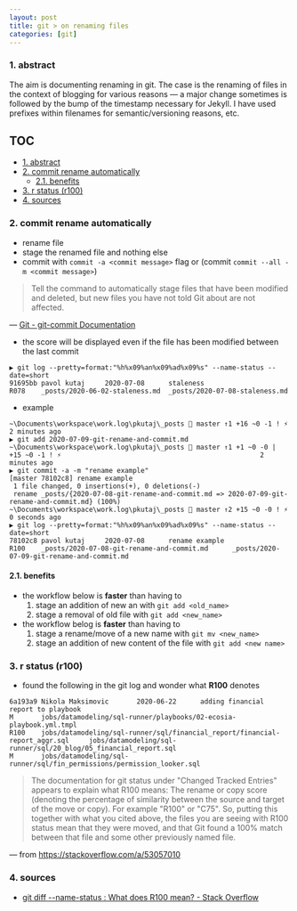 ```yaml
---
layout: post
title: git > on renaming files
categories: [git]
---
```

### 1. abstract
The aim is documenting renaming in git. The case is the renaming of files in the context of blogging for various reasons — a major change sometimes is followed by the bump of the timestamp necessary for Jekyll. I have used prefixes within filenames for semantic/versioning reasons, etc.

## TOC
<!-- TOC -->

- [1. abstract](#1-abstract)
- [2. commit rename automatically](#2-commit-rename-automatically)
    - [2.1. benefits](#21-benefits)
- [3. r<n> status (r100)](#3-rn-status-r100)
- [4. sources](#4-sources)

<!-- /TOC -->


### 2. commit rename automatically
* rename file
* stage the renamed file and nothing else
* commit with `commit -a <commit message>` flag or (commit `commit --all -m <commit message>`)

> Tell the command to automatically stage files that have been modified and deleted, but new files you have not told Git about are not affected.

— [Git - git-commit Documentation](https://git-scm.com/docs/git-commit#Documentation/git-commit.txt--a)

* the score will be displayed even if the file has been modified between the last commit

```
▶ git log --pretty=format:"%h%x09%an%x09%ad%x09%s" --name-status --date=short
91695bb pavol kutaj     2020-07-08      staleness
R078    _posts/2020-06-02-staleness.md  _posts/2020-07-08-staleness.md
```
* example

```
~\Documents\workspace\work.log\pkutaj\_posts  master ↑1 +16 ~0 -1 ! ⚡                                                             2 minutes ago
▶ git add 2020-07-09-git-rename-and-commit.md
~\Documents\workspace\work.log\pkutaj\_posts  master ↑1 +1 ~0 -0 | +15 ~0 -1 ! ⚡                                                  2 minutes ago
▶ git commit -a -m "rename example"
[master 78102c8] rename example
 1 file changed, 0 insertions(+), 0 deletions(-)
 rename _posts/{2020-07-08-git-rename-and-commit.md => 2020-07-09-git-rename-and-commit.md} (100%)
~\Documents\workspace\work.log\pkutaj\_posts  master ↑2 +15 ~0 -0 ! ⚡                                                             0 seconds ago
▶ git log --pretty=format:"%h%x09%an%x09%ad%x09%s" --name-status --date=short
78102c8 pavol kutaj     2020-07-08      rename example                                                                                            R100    _posts/2020-07-08-git-rename-and-commit.md      _posts/2020-07-09-git-rename-and-commit.md
```

#### 2.1. benefits
* the workflow below is **faster** than having to 
    1. stage an addition of new an with `git add <old_name>`
    2. stage a removal of old file with `git add <new_name>`
* the workflow belog is **faster** than having to
    1. stage a rename/move of a new name with `git mv <new_name>`
    2. stage an addition of new content of the file with `git add <new name>`
    
### 3. r<n> status (r100)
* found the following in the git log and wonder what **R100** denotes

```
6a193a9 Nikola Maksimovic       2020-06-22      adding financial report to playbook
M       jobs/datamodeling/sql-runner/playbooks/02-ecosia-playbook.yml.tmpl
R100    jobs/datamodeling/sql-runner/sql/financial_report/financial-report_aggr.sql     jobs/datamodeling/sql-runner/sql/20_blog/05_financial_report.sql
M       jobs/datamodeling/sql-runner/sql/fin_permissions/permission_looker.sql
```

> The documentation for git status under "Changed Tracked Entries" appears to explain what R100 means: <X><score> The rename or copy score (denoting the percentage of similarity between the source and target of the move or copy). For example "R100" or "C75". So, putting this together with what you cited above, the files you are seeing with R100 status mean that they were moved, and that Git found a 100% match between that file and some other previously named file.

— from <https://stackoverflow.com/a/53057010>

### 4. sources
* [git diff --name-status : What does R100 mean? - Stack Overflow](https://stackoverflow.com/questions/53056942/git-diff-name-status-what-does-r100-mean)